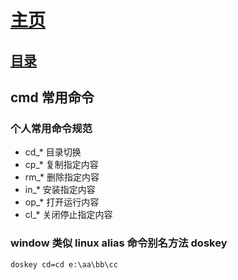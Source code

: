 # [主页](../../README.md) 

## [目录](README.md)

## cmd 常用命令  

### 个人常用命令规范 

- cd_*  目录切换 
- cp_*  复制指定内容 
- rm_*  删除指定内容 
- in_*  安装指定内容 
- op_*  打开运行内容 
- cl_*  关闭停止指定内容 

### window 类似 linux alias 命令别名方法 doskey  

```
doskey cd=cd e:\aa\bb\cc






```
